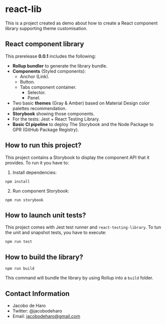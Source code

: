 # react-lib

This is a project created as demo about how to create a React component library supporting theme customisation.

## React component library

This prerelease **0.0.1** includes the following:

- **Rollup bundler** to generate the library bundle.
- **Components** (Styled components):
  - Anchor (Link).
  - Button.
  - Tabs component container.
    - Selector.
    - Panel.
- Two basic **themes** (Gray & Amber) based on Material Design color palettes recommendation.
- **Storybook** showing those components.
- For the tests: Jest + React Testing Library.
- **Basic CI pipeline** to deploy The Storybook and the Node Package to GPR (GitHub Package Registry).

## How to run this project?

This project contains a Storybook to display the component API that it provides. To run it you have to:

1. Install dependencies:

```
npm install
```

2. Run component Storybook:

```
npm run storybook
```

## How to launch unit tests?

This project comes with Jest test runner and `react-testing-library`. To tun the unit and snapshot tests,
you have to execute:

```
npm run test
```

## How to build the library?

```
npm run build
```

This command will bundle the library by using Rollup into a `build` folder.

## Contact Information

- Jacobo de Haro
- Twitter: @jacobodeharo
- Email: jacobodeharo@gmail.com
